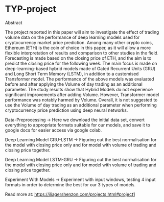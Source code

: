 # TYP-project

Abstract

The project reported in this paper will aim to investigate the effect of trading volume data on the performance of deep learning models used for cryptocurrency market price prediction.
Among many other crypto coins, Ethereum (ETH) is the coin of choice in this paper, as it will allow a more flexible interpretation of results and comparison to other studies in the field.
Forecasting is made based on the closing price of ETH, and the aim is to predict the closing price for the following week.
The main focus is made on deep-learning-based hybrid models made of Gated Recurrent Units (GRU) and Long Short Term Memory (LSTM), in addition to a customised Transformer model. The performance of the above models was evaluated before and after applying the Volume of day trading as an additional parameter.
The study results show that Hybrid Models do not experience significant improvements after adding Volume. However, Transformer model performance was notably harmed by Volume. Overall, it is not suggested to use the Volume of day trading as an additional parameter when performing cryptocurrency price prediction using deep neural networks.

Data-Preprocessing -> Here we download the initial data set, convert everything to appropriate formats suitable for our models, and save it to google docs for easier access via google colab.

Deep Learning Model GRU-LSTM -> Figuring out the best normalisation for the model with closing price only and for model with volume of trading and closing price together.

Deep Learning Model LSTM-GRU -> Figuring out the best normalisation for the model with closing price only and for model with volume of trading and closing price together.

Experiment With Models -> Experiment with input windows, testing 4 input formats in order to determine the best for our 3 types of models.

Read more at: https://iliagershenzon.com/projects.html#project1 

